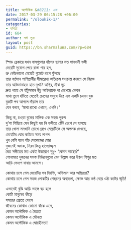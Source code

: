 ```yaml
---
title: অলৌকিক &#8211; এক
date: 2017-03-29 06:15:28 +06:00
permalink: "/oloukik-1/"
categories:
- কবিতা
id: 684
author: শর্মা লুনা
layout: post
guid: https://bn.sharmaluna.com/?p=684
---
```


স্পিড ব্রেকারে যখন বাসগুলোর হাঁসের ছানার মত সাবধানী ভঙ্গী  
মেয়েটি সুযোগ পেয়ে রাস্তা পার হল,  
ভ্রু কোঁচকানো মেয়েটি গুমোট রাগে ফুঁসছে  
তার বর্তমান পাণিপ্রার্থীর সীমারেখা অতিক্রম সংক্রান্ত কারণে সে বিরক্ত  
তার অভিমানাহত হাত দুখানি অস্থির, গ্রীবা দৃঢ়  
দ্রুত পায়ে সে হাঁটুসমান উঁচু আইল্যান্ডে পা রেখেছে কেবল  
মাথা তুলে হাঁটতে যেতেই চোখের সমুখে উঠে এল একটি চওড়া বুক  
বুকটি পথ আগলে দাঁড়াল তার  
যেন বলবে, ‘মাথা রাখো এখানে, এখনি।’

কিন্তু না, চওড়া বুকের মালিক এক সহজ পুরুষ  
দু’পা পিছিয়ে যেন কিছুই হয় নি ভঙ্গীতে ঠোঁট চেপে সে হাসছে  
তার খোলা মনখানি চোখে রেখে মেয়েটিকে সে অপলক দেখছে,  
মেয়েটির ঘোর কাটতে সময় লাগল  
খুব বেশি হলে পাঁচ সেকেন্ডের ঘোর  
দুজনেই অবাক, নিরব কিন্তু হাস্যোজ্জ্বল  
দ্বৈত সঙ্গীতের মত একই উচ্চারণে শুধু- ‘কেমন আছো?’  
শোনামাত্র দুজনের সমস্ত নিউরনগুলো যেন উল্লাস করে উঠল শিশুর মত  
আড়ি ভেংগে যাবার আনন্দে।

কোথায় চলে গেল মেয়েটির সব বিরক্তি, অভিমান আর অস্থিরতা?  
কোথায় চলে গেল সহজ লোকটির পেছনের অবহেলা, ক্ষোভ আর কণ্ঠ বেয়ে ওঠা কষ্টের স্মৃতি!

এভাবেই বুঝি আড়ি ভাঙ্গে বড় হলে  
কোটি মানুষের ভীড়ে  
সময়ের স্রোতে ভেসে  
জীবনের কোথাও কোনো বাঁকে এসে,  
কেমন অলৌকিক এ দ্বৈততা  
কেমন অলৌকিক এ মৌনতা  
কেমন অলৌকিক এ ঘোরহীনতা!